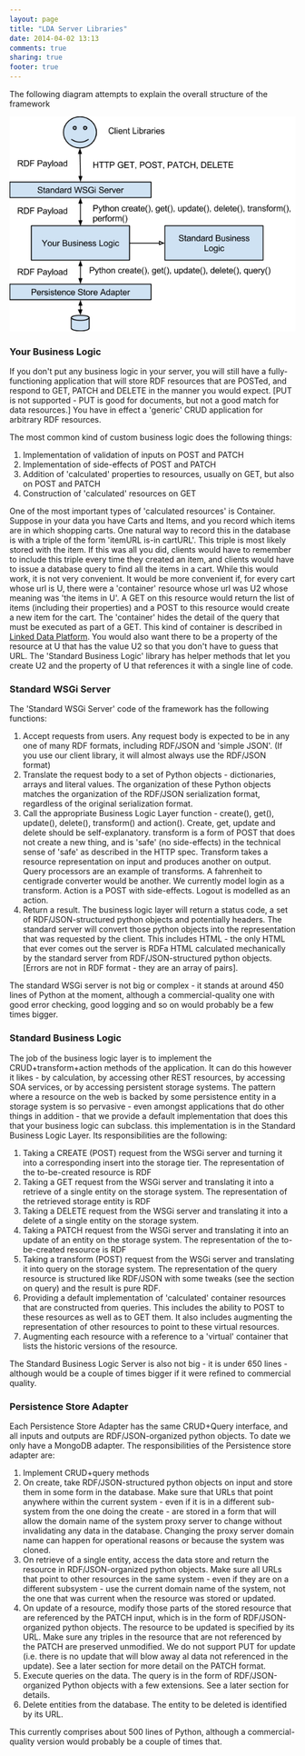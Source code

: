```yaml
---
layout: page
title: "LDA Server Libraries"
date: 2014-04-02 13:13
comments: true
sharing: true
footer: true
---
```

The following diagram attempts to explain the overall structure of the framework

![](images/image12.png)

### Your Business Logic

If you don't put any business logic in your server, you will still have a fully-functioning application that will store RDF resources that are POSTed, and respond to GET, PATCH and DELETE in the manner you would expect. [PUT is not supported - PUT is good for documents, but not a good match for data resources.] You have in effect a 'generic' CRUD application for arbitrary RDF resources.

The most common kind of custom business logic does the following things:

  1. Implementation of validation of inputs on POST and PATCH
  2. Implementation of side-effects of POST and PATCH
  3. Addition of 'calculated' properties to resources, usually on GET, but also on POST and PATCH 
  4. Construction of 'calculated' resources on GET

One of the most important types of 'calculated resources' is Container. Suppose in your data you have Carts and Items, and you record which items are in which shopping carts. One natural way to record this in the database is with a triple of the form 'itemURL is-in cartURL'. This triple is most likely stored with the item. If this was all you did, clients would have to remember to include this triple every time they created an item, and clients would have to issue a database query to find all the items in a cart. While this would work, it is not very convenient. It would be more convenient if, for every cart whose url is U, there were a 'container' resource whose url was U2 whose meaning was 'the items in U'. A GET on this resource would return the list of items (including their properties) and a POST to this resource would create a new item for the cart. The 'container' hides the detail of the query that must be executed as part of a GET. This kind of container is described in [Linked Data Platform](http://www.w3.org/TR/ldp/). You would also want there to be a property of the resource at U that has the value U2 so that you don't have to guess that URL. The 'Standard Business Logic' library has helper methods that let you create U2 and the property of U that references it with a single line of code. 
  
### Standard WSGi Server

The 'Standard WSGi Server' code of the framework has the following functions:

  1. Accept requests from users. Any request body is expected to be in any one of many RDF formats, including RDF/JSON and 'simple JSON'. (If you use our client library, it will almost always use the RDF/JSON format)
  2. Translate the request body to a set of Python objects - dictionaries, arrays and literal values. The organization of these Python objects matches the organization of the RDF/JSON serialization format, regardless of the original serialization format.
  3. Call the appropriate Business Logic Layer function - create(), get(), update(), delete(), transform() and action(). Create, get, update and delete should be self-explanatory. transform is a form of POST that does not create a new thing, and is 'safe' (no side-effects) in the technical sense of 'safe' as described in the HTTP spec. Transform takes a resource representation on input and produces another on output. Query processors are an example of transforms. A fahrenheit to centigrade converter would be another. We currently model login as a transform. Action is a POST with side-effects. Logout is modelled as an action.
  4. Return a result. The business logic layer will return a status code, a set of RDF/JSON-structured python objects and potentially headers. The standard server will convert those python objects into the representation that was requested by the client. This includes HTML - the only HTML that ever comes out the server is RDFa HTML calculated mechanically by the standard server from RDF/JSON-structured python objects. [Errors are not in RDF format - they are an array of pairs].

The standard WSGi server is not big or complex - it stands at around 450 lines of Python at the moment, although a commercial-quality one with good error checking, good logging and so on would probably be a few times bigger.

### Standard Business Logic

The job of the business logic layer is to implement the CRUD+transform+action methods of the application. It can do this however it likes - by calculation, by accessing other REST resources, by accessing SOA services, or by accessing persistent storage systems. The pattern where a resource on the web is backed by some persistence entity in a storage system is so pervasive - even amongst applications that do other things in addition - that we provide a default implementation that does this that your business logic can subclass. this implementation is in the Standard Business Logic Layer. Its responsibilities are the following:

  1. Taking a CREATE (POST) request from the WSGi server and turning it into a corresponding insert into the storage tier. The representation of the to-be-created resource is RDF
  2. Taking a GET request from the WSGi server and translating it into a retrieve of a single entity on the storage system. The representation of the retrieved storage entity  is RDF
  3. Taking a DELETE request from the WSGi server and translating it into a delete of a single entity on the storage system.
  4. Taking a PATCH request from the WSGi server and translating it into an update of an entity on the storage system. The representation of the to-be-created resource is RDF
  5. Taking a transform (POST) request from the WSGi server and translating it into query on the storage system. The representation of the query resource is structured like RDF/JSON with some tweaks (see the section on query) and the result is pure RDF.
  6. Providing a default implementation of 'calculated' container resources that are constructed from queries. This includes the ability to POST to these resources as well as to GET them. It also includes augmenting the representation of other resources to point to these virtual resources.
  7. Augmenting each resource with a reference to a 'virtual' container that lists the historic versions of the resource.

The Standard Business Logic Server is also not big - it is under 650 lines - although would be a couple of times bigger if it were refined to commercial quality.

### Persistence Store Adapter

Each Persistence Store Adapter has the same CRUD+Query interface, and all inputs and outputs are RDF/JSON-organized python objects. To date we only have a MongoDB adapter. The responsibilities of the Persistence store adapter are:

  1. Implement CRUD+query methods
  2. On create, take RDF/JSON-structured python objects on input and store them in some form in the database. Make sure that URLs that point anywhere within the current system - even if it is in a different sub-system from the one doing the create - are stored in a form that will allow the domain name of the system proxy server to change without invalidating any data in the database. Changing the proxy server domain name can happen for operational reasons or because the system was cloned.
  3. On retrieve of a single entity, access the data store and return the resource in RDF/JSON-organized python objects. Make sure all URLs that point to other resources in the same system - even if they are on a different subsystem - use the current domain name of the system, not the one that was current when the resource was stored or updated.
  4. On update of a resource, modify those parts of the stored resource that are referenced by the PATCH input, which is in the form of RDF/JSON-organized python objects. The resource to be updated is specified by its URL. Make sure any triples in the resource that are not referenced by the PATCH are preserved unmodified. We do not support PUT for update (i.e. there is no update that will blow away al data not referenced in the update). See a later section for more detail on the PATCH format.
  5. Execute queries on the data. The query is in the form of RDF/JSON-organized Python objects with a few extensions. See a later section for details.
  6. Delete entities from the database. The entity to be deleted is identified by its URL.

This currently comprises about 500 lines of Python, although a commercial- quality version would probably be a couple of times that.
